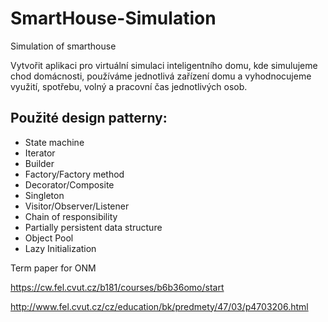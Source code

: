 # SmartHouse-Simulation

Simulation of smarthouse

Vytvořit aplikaci pro virtuální simulaci inteligentního domu, kde simulujeme chod domácnosti,
používáme jednotlivá zařízení domu a vyhodnocujeme využití, spotřebu, volný a pracovní
čas jednotlivých osob.

## Použité design patterny:
- State machine
- Iterator
- Builder
- Factory/Factory method
- Decorator/Composite
- Singleton
- Visitor/Observer/Listener
- Chain of responsibility
- Partially persistent data structure
- Object Pool
- Lazy Initialization


Term paper for ONM

https://cw.fel.cvut.cz/b181/courses/b6b36omo/start

http://www.fel.cvut.cz/cz/education/bk/predmety/47/03/p4703206.html
